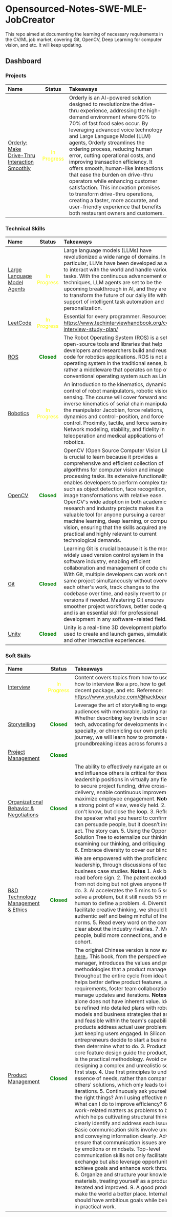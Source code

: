 # Opensourced-Notes-SWE-MLE-JobCreator
This repo aimed at documenting the learning of necessary requirements in the CV/ML job market, covering Git, OpenCV, Deep Learning for computer vision, and etc. It will keep updating.

## Dashboard
### Projects
| Name                                                                           | Status     | Takeaways |
| :---------------------------------------------------------------------------------------  | :--------: | :---------|
| [Orderly: Make Drive-Thru Interaction Smoothly](https://github.com/JJJasperl/CalHack11.0) | <span style="color:yellow"> In Progress | Orderly is an AI-powered solution designed to revolutionize the drive-thru experience, addressing the high-demand environment where 60% to 70% of fast food sales occur. By leveraging advanced voice technology and Large Language Model (LLM) agents, Orderly streamlines the ordering process, reducing human error, cutting operational costs, and improving transaction efficiency. It offers smooth, human-like interactions that ease the burden on drive-thru operators while enhancing customer satisfaction. This innovation promises to transform drive-thru operations, creating a faster, more accurate, and user-friendly experience that benefits both restaurant owners and customers.|

### Technical Skills
| Name                                                                          | Status     | Takeaways |
| :---------------------------------------------------------------------------------------   | :--------: | :---------|
| [Large Language Model Agents](/CS%20294%20LLM/) | <span style="color:yellow"> In Progress  | Large language models (LLMs) have revolutionized a wide range of domains. In particular, LLMs have been developed as agents to interact with the world and handle various tasks. With the continuous advancement of LLM techniques, LLM agents are set to be the upcoming breakthrough in AI, and they are going to transform the future of our daily life with the support of intelligent task automation and personalization. |
| [LeetCode](Leetcode/)                                                                     | <span style="color:yellow"> In Progress | Essential for every programmer. Resource: https://www.techinterviewhandbook.org/coding-interview-study-plan/ |
| [ROS](Technical%20Skills/ROS/)                                                            | <span style="color:green"> **Closed**      | The Robot Operating System (ROS) is a set of open-source tools and libraries that help developers and researchers build and reuse code for robotics applications. ROS is not an operating system in the traditional sense, but rather a middleware that operates on top of a conventional operating system such as Linux. |
| [Robotics](EECS%20206A%20Robotics/)                                                       | <span style="color:yellow"> In Progress      | An introduction to the kinematics, dynamics, and control of robot manipulators, robotic vision, and sensing. The course will cover forward and inverse kinematics of serial chain manipulators, the manipulator Jacobian, force relations, dynamics and control-position, and force control. Proximity, tactile, and force sensing. Network modeling, stability, and fidelity in teleoperation and medical applications of robotics. |
| [OpenCV](Technical%20Skills/OpenCV/)                                                      | <span style="color:green"> **Closed** | OpenCV (Open Source Computer Vision Library) is crucial to learn because it provides a comprehensive and efficient collection of algorithms for computer vision and image processing tasks. Its extensive functionality enables developers to perform complex tasks such as object detection, face recognition, and image transformations with relative ease. OpenCV's wide adoption in both academic research and industry projects makes it a valuable tool for anyone pursuing a career in machine learning, deep learning, or computer vision, ensuring that the skills acquired are both practical and highly relevant to current technological demands. |
| [Git](Technical%20Skills/Git/)                                                                               | <span style="color:green"> **Closed**  | Learning Git is crucial because it is the most widely used version control system in the software industry, enabling efficient collaboration and management of code changes. With Git, multiple developers can work on the same project simultaneously without overwriting each other's work, track changes to the codebase over time, and easily revert to previous versions if needed. Mastering Git ensures smoother project workflows, better code quality, and is an essential skill for professional development in any software-related field.|
| [Unity](Technical%20Skills/Unity/)                                                                           | <span style="color:green"> **Closed**  | Unity is a real-time 3D development platform used to create and launch games, simulations, and other interactive experiences. |


### Soft Skills
| Name                                                                           | Status     | Takeaways |
| :---------------------------------------------------------------------------------------  | :--------: | :---------|
| [Interview](Interview/)                                                                   | <span style="color:yellow"> In Progress | Content covers topics from how to use LeetCode, how to interview like a pro, how to get yourself a decent package, and etc.  Reference: https://www.youtube.com/@hackbearterry/videos\ |
| [Storytelling](Leadership/Storytelling/)                                               | <span style="color:green"> **Closed**     | Leverage the art of storytelling to engage diverse audiences with memorable, lasting narratives. Whether describing key trends in science and tech, advocating for developments in our field of specialty, or chronicling our own professional journey, we will learn how to promote our groundbreaking ideas across forums and formats. |
| [Project Management](/Leadership/Teaming%20and%20Project%20Management/)                | <span style="color:green"> **Closed**      |
| [Organizational Behavior & Negotiations](/Leadership/Organizational%20Behavior%20and%20Negotiations/)  | <span style="color:green"> **Closed**  | The ability to effectively navigate an organization and influence others is critical for those aspiring to leadership positions in virtually any field – in order to secure project funding, drive cross-functional delivery, enable continuous improvement, and maximize employee engagement. **Notes** 1.  Having a strong point of view, weakly held. 2.  Ok to say I don't know, but close the loop. 3.  Reflect back to the speaker what you heard to confirm. 4.  Data can persuade people, but it doesn’t inspire them to act. The story can. 5.  Using the Opportunity-Solution Tree to externalize our thinking, examining our thinking, and critiquing our thinking. 6.  Embrace diversity to cover our blind spots. |
| [R&D Technology Management & Ethics](/Leadership/R-D%20Technology%20Ethics/)        | <span style="color:green"> **Closed**  | We are empowered with the proficiency in verbal leadership, through discussions of technology and business case studies. **Notes** 1.  Ask before use, read before sign. 2.  The patent excludes others from not doing but not gives anyone the right to do. 3.  AI accelerates the 5 mins to 5 seconds to solve a problem, but it still needs 55 mins of human to define a problem. 4.  Diversity can facilitate creative thinking, we should bring the authentic self and being mindful of the cultural norms. 5.  Read every word on the contract. 6.  Be clear about the industry rivalries. 7.  Meet more people, build more connections, and embrace the cohort. |
| [Product Management](/Reading/Product%20Management-Book%20review-From%20the%20idea%20to%20the%20product/)           | <span style="color:green"> **Closed**  | The original Chinese version is now available [here.](/Reading/Product%20Management-Book%20review-From%20the%20idea%20to%20the%20product/ChineseVersion.md).  This book, from the perspective of a product manager, introduces the values and practical methodologies that a product manager needs throughout the entire cycle from idea to product. It helps better define product features, analyze requirements, foster team collaboration, and manage updates and iterations. **Notes** 1. An idea alone does not have inherent value. Ideas should be refined into detailed plans with robust product models and business strategies that are scalable and feasible within the team's capabilities. 2. Good products address actual user problems rather than just keeping users engaged. In Silicon Valley, many entrepreneurs decide to start a business first and then determine what to do. 3. Product models and core feature design guide the product, while MVP is the practical methodology. Avoid over-designing a complex and unrealistic solution at the first step. 4. Use first principles to understand the essence of needs, rather than comparing with others' solutions, which only leads to incremental iterations. 5. Continuously ask yourself: Am I doing the right things? Am I using effective methods? What can I do to improve efficiency? 6. Treat all work-related matters as problems to be solved, which helps cultivating structural thinking and clearly identify and address each issue's status. 7. Basic communication skills involve understanding and conveying information clearly. Advanced skills ensure that communication issues are not affected by emotions or mindsets. Top-level communication skills not only facilitate information exchange but also leverage opportunities to achieve goals and enhance work through others. 8.  Organize and structure your knowledge and materials, treating yourself as a product to be iterated and improved. 9.  A good product aims to make the world a better place. Internally, we should have ambitious goals while being grounded in practical work.